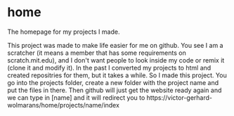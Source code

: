# home
The homepage for my projects I made.

This project was made to make life easier for me on github. You see I am a scratcher (it means a member that has some requirements on scratch.mit.edu),
and I don't want people to look inside my code or remix it (clone it and modify it). In the past I converted my projects to html and created repositries for them,
but it takes a while. So I made this project. You go into the projects folder, create a new folder with the project name and put the files in there.
Then github will just get the website ready again and we can type in [name] and it will redirect you to https://victor-gerhard-wolmarans/home/projects/name/index
